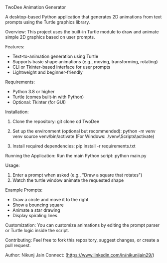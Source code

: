 TwoDee Animation Generator

A desktop-based Python application that generates 2D animations from text prompts using the Turtle graphics library.

Overview:
This project uses the built-in Turtle module to draw and animate simple 2D graphics based on user prompts.

Features:

* Text-to-animation generation using Turtle
* Supports basic shape animations (e.g., moving, transforming, rotating)
* CLI or Tkinter-based interface for user prompts
* Lightweight and beginner-friendly

Requirements:

* Python 3.8 or higher
* Turtle (comes built-in with Python)
* Optional: Tkinter (for GUI)

Installation:

1. Clone the repository:
   git clone <repository-url>
   cd TwoDee

2. Set up the environment (optional but recommended):
   python -m venv venv
   source venv/bin/activate   (For Windows: .\venv\Scripts\activate)

3. Install required dependencies:
   pip install -r requirements.txt

Running the Application:
Run the main Python script:
python main.py

Usage:

1. Enter a prompt when asked (e.g., "Draw a square that rotates")
2. Watch the turtle window animate the requested shape

Example Prompts:

* Draw a circle and move it to the right
* Show a bouncing square
* Animate a star drawing
* Display spiraling lines

Customization:
You can customize animations by editing the prompt parser or Turtle logic inside the script.

Contributing:
Feel free to fork this repository, suggest changes, or create a pull request.

Author:
Nikunj Jain
Connect: (https://www.linkedin.com/in/nikunjjain29/)
